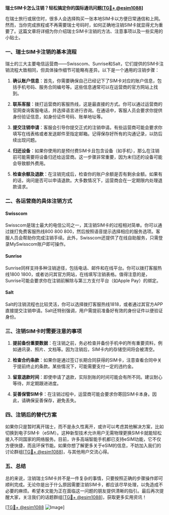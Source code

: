 **瑞士SIM卡怎么注销？轻松搞定你的国际通讯问题[[TG💪+ @esim1088](https://t.me/s/esim1088)]**

在瑞士旅行或居住时，很多人会选择购买一张本地SIM卡以方便日常通信和上网。然而，当你完成旅程或不再需要瑞士号码时，如何正确地注销SIM卡就显得尤为重要了。这篇文章将详细为你介绍瑞士SIM卡注销的方法、注意事项以及一些实用的小贴士。

### 一、瑞士SIM卡注销的基本流程

瑞士的三大主要电信运营商——Swisscom、Sunrise和Salt，它们提供的SIM卡注销流程大致相同，但具体操作细节可能略有差异。以下是一个通用的注销步骤：

1. **确认账户信息**：首先，你需要确保自己已经记下了SIM卡对应的账户信息，包括手机号码、服务合同编号等。这些信息通常可以在运营商的官方网站上找到。

2. **联系客服**：拨打运营商的客服热线，这是最直接的方式。你可以通过运营商的官网查询客服电话，并选择语言进行咨询。在通话中，客服人员会要求你提供身份验证信息，如身份证件号码、账单地址等。

3. **提交注销申请**：客服会引导你提交正式的注销申请。有些运营商可能会要求你填写在线表格或者发送邮件至指定邮箱。记得保存好所有的沟通记录，以防后续出现问题。

4. **归还设备**：如果你使用的是预付费SIM卡且包含设备（如手机），那么在注销前可能需要将设备归还给运营商。这一步骤非常重要，因为未归还的设备可能会导致额外费用。

5. **检查余额及退款**：在注销完成后，检查你的账户余额是否有剩余金额。如果有的话，询问是否可以申请退款。大多数情况下，运营商会在一定期限内处理退款请求。

### 二、各运营商的具体注销方式

#### Swisscom
Swisscom是瑞士最大的电信公司之一，其注销SIM卡的过程相对简单。你可以通过拨打免费客服热线800 800 800，然后按照语音提示选择相应的服务选项。客服人员会帮助你完成注销手续。此外，Swisscom还提供了在线自助服务，只需登录MySwisscom账户即可操作。

#### Sunrise
Sunrise同样支持多种注销途径，包括电话、邮件和在线平台。你可以拨打客服热线1800 1800，或者访问其官方网站，在线填写注销表格。值得注意的是，Sunrise可能会要求你在注销前解除与第三方支付平台（如Apple Pay）的绑定。

#### Salt
Salt的注销流程也比较灵活，你可以选择拨打客服热线1818，或者通过其官方APP直接提交注销申请。Salt还特别强调，用户需提前准备好有效的身份证件以便验证身份。

### 三、注销SIM卡时需要注意的事项

1. **提前备份重要数据**：在注销之前，务必检查并备份手机中的所有重要资料，例如通讯录、照片、文档等。因为注销后，SIM卡内的存储空间将会被清空。

2. **检查合约条款**：如果你是通过签订长期合同获得的SIM卡，注意查看合同中关于提前终止的条款。某些情况下，可能需要支付一定的违约金。

3. **留意退款时间**：即使申请了退款，实际到账的时间可能会有所不同。建议耐心等待，并定期跟进进度。

4. **妥善保管SIM卡**：在注销过程中，运营商可能会要求你寄回SIM卡本身。因此，请确保妥善保存，避免丢失。

### 四、注销后的替代方案

如果你只是暂时离开瑞士，而不是永久性离开，或许可以考虑其他解决方案，比如切换到电子SIM卡（eSIM）。这种新型技术允许用户无需物理更换SIM卡就能轻松接入不同国家的网络服务。目前，许多高端智能手机都已支持eSIM功能，它不仅方便快捷，而且环保节能。如果你想了解更多关于eSIM的信息，不妨加入我们的讨论群组[[TG💪+ @esim1088](https://t.me/s/esim1088)]，与其他用户交流心得。

### 五、总结

总的来说，注销瑞士SIM卡并不是一件复杂的事情，只要按照正确的步骤操作即可顺利完成。无论你是出于什么原因需要注销SIM卡，都应该尽早处理，以免造成不必要的麻烦。希望本文能为正在面临这一问题的朋友提供清晰的指引。最后再次提醒大家，关注我们的话题群组[[TG💪+ @esim1088](https://t.me/s/esim1088)]，获取更多实用资讯！

[[TG💪+ @esim1088](https://t.me/s/esim1088) ![Image](https://i.postimg.cc/4NQfJmqS/Snipaste-2025-05-13-00-14-12.png)]